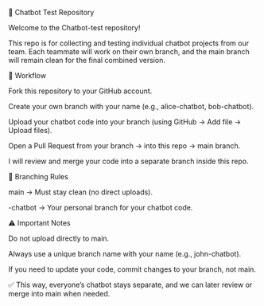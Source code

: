 🤖 Chatbot Test Repository

Welcome to the Chatbot-test repository!

This repo is for collecting and testing individual chatbot projects from our team.
Each teammate will work on their own branch, and the main branch will remain clean for the final combined version.

📌 Workflow

Fork this repository to your GitHub account.

Create your own branch with your name (e.g., alice-chatbot, bob-chatbot).

Upload your chatbot code into your branch (using GitHub → Add file → Upload files).

Open a Pull Request from your branch → into this repo → main branch.

I will review and merge your code into a separate branch inside this repo.

📂 Branching Rules

main → Must stay clean (no direct uploads).

<yourname>-chatbot → Your personal branch for your chatbot code.

⚠️ Important Notes

Do not upload directly to main.

Always use a unique branch name with your name (e.g., john-chatbot).

If you need to update your code, commit changes to your branch, not main.

✅ This way, everyone’s chatbot stays separate, and we can later review or merge into main when needed.
